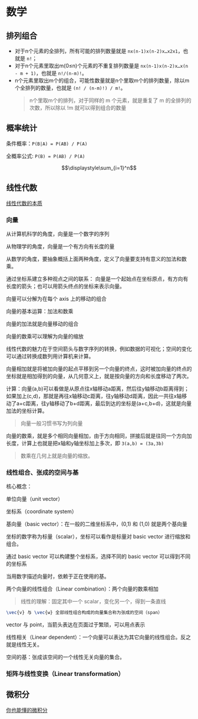 # 数学

## 排列组合

- 对于n个元素的全排列，所有可能的排列数量就是 `nx(n-1)x(n-2)x…x2x1`，也就是 `n!`；
- 对于n个元素里取出m(0≤n)个元素的不重复排列数量是 `nx(n-1)x(n-2)x…x(n - m + 1)`，也就是 `n!/(n-m)!`。
- n个元素里取出m个的组合，可能性数量就是n个里取m个的排列数量，除以m个全排列的数量，也就是 `(n! / (n-m)!) / m!`。
    > n个里取m个的排列，对于同样的 m 个元素，就是重复了 m 的全排列的次数，所以除以 !m 就可以得到组合的数量

## 概率统计

条件概率：`P(B|A) = P(AB) / P(A)`

全概率公式: `P(B) = P(AB) / P(A)`

$$\displaystyle\sum_{i=1}^n$$

## 线性代数

[线性代数的本质](https://www.bilibili.com/video/BV1ys411472E/?spm_id_from=333.1387.favlist.content.click)

### 向量

从计算机科学的角度，向量是一个数字的序列

从物理学的角度，向量是一个有方向有长度的量

从数学的角度，要抽象概括上面两种角度，定义了向量要支持有意义的加法和数乘。

通过坐标系建立多种观点之间的联系： 向量是一个起始点在坐标原点，有方向有长度的箭头；也可以用箭头终点的坐标来表示向量。

向量可以分解为在每个 axis 上的移动的组合

向量的基本运算：加法和数乘

向量的加法就是向量移动的组合

向量的数乘可以理解为向量的缩放

线性代数的魅力在于空间箭头与数字序列的转换，例如数据的可视化；空间的变化可以通过转换成数列用计算机来计算。

向量相加就是将被加向量的起点平移到另一个向量的终点，这时被加向量的终点的坐标就是相加得到的向量，从几何意义上，就是按向量的方向和长度移动了两次。

计算：向量(a,b)可以看做是从原点往x轴移动a距离，然后往y轴移动b距离得到；如果加上(c,d)，那就是再往x轴移动c距离，往y轴移动d距离，因此一共往x轴移动了a+c距离，往y轴移动了b+d距离，最后到达的坐标是(a+c,b+d)，这就是向量加法的坐标计算。

> 向量一般习惯书写为列向量

向量的数乘，就是多个相同向量相加，由于方向相同，拼接后就是往同一个方向加长度，计算上也就是把x轴和y轴坐标加上多次，即 `3(a,b) = (3a,3b)`

> 数乘在几何上就是向量的缩放。

### 线性组合、张成的空间与基

核心概念：

单位向量（unit vector）

坐标系（coordinate system）

基向量（basic vector）：在一般的二维坐标系中，(0,1) 和 (1,0) 就是两个基向量

坐标的数字称为标量（scalar），坐标可以看作是标量对 basic vector 进行缩放和组合。

通过 basic vector 可以构建整个坐标系，选择不同的 basic vector 可以得到不同的坐标系

当用数字描述向量时，依赖于正在使用的基。

两个向量的线性组合（Linear combination）：两个向量的数乘相加

> 线性的理解：固定其中一个 scalar，变化另一个，得到一条直线

```tex
\vec{v} 与 \vec{w} 全部线性组合构成的向量集合称为张成的空间（span）
```

vector 与 point，当箭头表达在页面过于繁琐，可以用点表示

线性相关（Linear dependent）：一个向量可以表达为其它向量的线性组合。反之就是线性无关。

空间的基：张成该空间的一个线性无关向量的集合。

### 矩阵与线性变换（Linear transformation）



## 微积分

[你也能懂的微积分](https://zhuanlan.zhihu.com/p/94592123)

